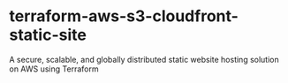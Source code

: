 # terraform-aws-s3-cloudfront-static-site
A secure, scalable, and globally distributed static website hosting solution on AWS using Terraform
